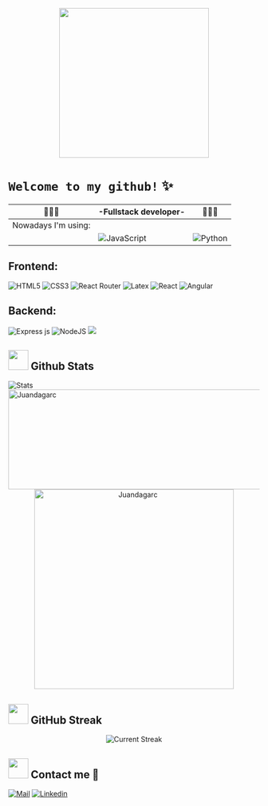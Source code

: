 <p align="center">
<img src="https://media.tenor.com/FmzCM6l_BVsAAAAd/happyduc-duck.gif" width="300px">
</p>

# `Welcome to my github!` ✨

| 👨🏽‍💻 | -Fullstack developer- | 👨🏽‍💻 |
|--------|----------------------|--------|
| Nowadays I'm using: | | |
| | ![JavaScript](https://img.shields.io/badge/javascript-%23323330.svg?style=for-the-badge&logo=javascript&logoColor=%23F7DF1E) | ![Python](https://img.shields.io/badge/Python-FFD43B?style=for-the-badge&logo=python&logoColor=blue) |


## Frontend:
![HTML5](https://img.shields.io/badge/html5-%23E34F26.svg?style=for-the-badge&logo=html5&logoColor=white) ![CSS3](https://img.shields.io/badge/css3-%231572B6.svg?style=for-the-badge&logo=css3&logoColor=white) ![React Router](https://img.shields.io/badge/React_Router-CA4245?style=for-the-badge&logo=react-router&logoColor=white)  ![Latex](	https://img.shields.io/badge/LaTeX-47A141?style=for-the-badge&logo=LaTeX&logoColor=white) ![React](https://img.shields.io/badge/react-%2320232a.svg?style=for-the-badge&logo=react&logoColor=%2361DAFB)  ![Angular](https://img.shields.io/badge/Angular-DD0031?style=for-the-badge&logo=angular&logoColor=white)

## Backend:
![Express js](https://img.shields.io/badge/Express.js-000000?style=for-the-badge&logo=express&logoColor=white) ![NodeJS](https://img.shields.io/badge/node.js-6DA55F?style=for-the-badge&logo=node.js&logoColor=white) 
<img src="https://img.shields.io/badge/NODEMON-%23323330.svg?style=for-the-badge&logo=nodemon&logoColor=%BBDEAD">

## <img src="https://usagif.com/wp-content/uploads/2022/4hv9xm/dancing-duck-acegifcom-17.gif" width="40"> <b>Github Stats</b>

 <div align="left">
 <img src="https://github-readme-stats.vercel.app/api?username=Juandagarc&count_private=true&show_icons=true&theme=merko&include_all_commits=true" alt="Stats" />
   
 <img src="https://github-profile-summary-cards.vercel.app/api/cards/profile-details?username=Juandagarc&theme=merko&hide_border=true" width="525" height="200" alt="Juandagarc"/>

  </div>
  <div align="center">
   
  <img src="https://github-profile-trophy.vercel.app/?username=Juandagarc&theme=matrix&column=3"  width="400" alt="Juandagarc"/>
  
   </div>

## <img src="https://media.tenor.com/7zKZuIk31GEAAAAM/bird-dance.gif" width="40"> <b>GitHub Streak</b>

<p align="center"> <img alt="Current Streak" src="https://github-readme-streak-stats.herokuapp.com/?user=Juandagarc&theme=dark" /> </p>
  
## <img src="https://media.tenor.com/zVNzIFTdYIEAAAAC/call.gif" width="40"> <b> Contact me 💎</b>
  
[![Mail](https://img.shields.io/badge/-Say%20Hi!-black?style=for-the-badge&logo=gmail)](mailto:juan.garcia17@utp.edu.co)
[![Linkedin](https://img.shields.io/badge/-LinkedIn-black?style=for-the-badge&logo=Linkedin)](https://www.linkedin.com)

